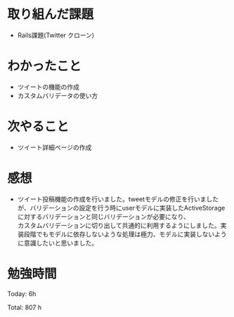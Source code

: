 # 取り組んだ課題
- Rails課題(Twitter クローン)

# わかったこと
- ツイートの機能の作成
- カスタムバリデータの使い方
  
# 次やること
- ツイート詳細ページの作成

# 感想
- ツイート投稿機能の作成を行いました。tweetモデルの修正を行いましたが、バリデーションの設定を行う時にuserモデルに実装したActiveStorageに対するバリデーションと同じバリデーションが必要になり、  
カスタムバリデーションに切り出して共通的に利用するようにしました。実装段階でもモデルに依存しないような処理は極力、モデルに実装しないように意識したいと思いました。

# 勉強時間
Today: 6h

Total: 807 h
